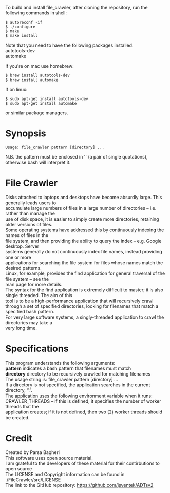 To build and install file_crawler, after cloning the repository, run the following commands in shell:  
```
$ autoreconf -if
$ ./configure
$ make
$ make install
``` 
Note that you need to have the following packages installed:  
autotools-dev  
automake  

If you're on mac use homebrew:
```
$ brew install autotools-dev
$ brew install automake
```
If on linux:
```
$ sudo apt-get install autotools-dev
$ sudo apt-get install automake
```
or similar package managers.
# Synopsis
```
Usage: file_crawler pattern [directory] ...
```
N.B. the pattern must be enclosed in '' (a pair of single quotations), otherwise bash will interpret it.
# File Crawler

Disks attached to laptops and desktops have become absurdly large. This generally leads users to  
accumulate large numbers of files in a large number of directories – i.e. rather than manage the  
use of disk space, it is easier to simply create more directories, retaining older versions of files.  
Some operating systems have addressed this by continuously indexing the names of files in the  
file system, and then providing the ability to query the index – e.g. Google desktop. Server  
systems generally do not continuously index file names, instead providing one or more  
applications for searching the file system for files whose names match the desired patterns.  
Linux, for example, provides the find application for general traversal of the file system – see the  
man page for more details.  
The syntax for the find application is extremely difficult to master; it is also single threaded. The aim of this  
tool is to be a high-performance application that will recursively crawl  
through a set of specified directories, looking for filenames that match a specified bash pattern.  
For very large software systems, a singly-threaded application to crawl the directories may take a  
very long time.  
# Specifications

This program understands the following arguments:  
__pattern__     indicates a bash pattern that filenames must match  
__directory__     directory to be recursively crawled for matching filenames  
The usage string is:     file_crawler pattern [directory] …  
If a directory is not specified, the application searches in the current directory, “.”.  
The application uses the following environment variable when it runs:
CRAWLER_THREADS – if this is defined, it specifies the number of worker threads that the  
application creates; if it is not defined, then two (2) worker threads should be created.  
# Credit

Created by Parsa Bagheri  
This software uses open source material.  
I am grateful to the developers of these material for their contirbutions to open source     
The LICENSE and Copyright information can be found in ./FileCrawler/src/LICENSE  
The link to the GitHub repository: https://github.com/jsventek/ADTsv2
